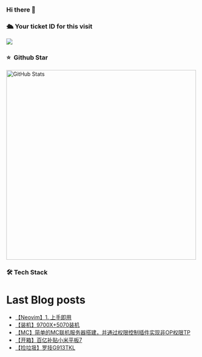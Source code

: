 ### Hi there 👋

<!--
**doraemon-hub-art/doraemon-hub-art** is a ✨ _special_ ✨ repository because its `README.md` (this file) appears on your GitHub profile.

Here are some ideas to get you started:

- 🔭 I’m currently working on ...

- 🌱 I’m currently learning ...

- 👯 I’m looking to collaborate on ...

- 🤔 I’m looking for help with ...

- 💬 Ask me about ...

- 📫 How to reach me: ...

- 😄 Pronouns: ...

- ⚡ Fun fact: ...
  -->

  

### **🛳** **Your ticket ID for this visit**

<img src="https://profile-counter.glitch.me/doraemon-hub-art/count.svg" />

### ⭐️ &nbsp;Github Star

<img width="500px"  alt="GitHub Stats" src="https://github-readme-stats.vercel.app/api?username=doraemon-hub-art&count_private=true&show_icons=true"/>

### **🛠** **Tech Stack**


# Last Blog posts
<!-- BLOG-POST-LIST:START -->
- [【Neovim】1. 上手即用](/archives/wei-ming-ming-wen-zhang)
- [【装机】9700X+5070装机](/archives/9700X-5070-zhuang-ji)
- [【MC】简单的MC联机服务器搭建，并通过权限控制插件实现非OP权限TP](/archives/mc-jian-dan-de-mclian-ji-fu-wu-qi-da-jian)
- [【开箱】百亿补贴小米平板7](/archives/kai-xiang-bai-yi-bu-tie-xiao-mi-ping-ban-7)
- [【捡垃圾】罗技G913TKL](/archives/jian-la-ji-luo-ji-g913tkl)
<!-- BLOG-POST-LIST:END -->


